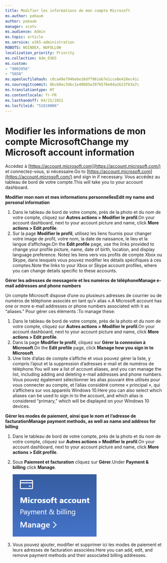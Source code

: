```yaml
---
title: Modifier les informations de mon compte Microsoft
ms.author: pebaum
author: pebaum
manager: scotv
ms.audience: Admin
ms.topic: article
ms.service: o365-administration
ROBOTS: NOINDEX, NOFOLLOW
localization_priority: Priority
ms.collection: Adm_O365
ms.custom:
- "9002956"
- "5658"
ms.openlocfilehash: c0ca49e7946ebe16dff961eb7e1cce8e428ec41c
ms.sourcegitcommit: 8bc60ec34bc1e40685e3976576e04a2623f63a7c
ms.translationtype: HT
ms.contentlocale: fr-FR
ms.lasthandoff: 04/15/2021
ms.locfileid: "51819006"
---
```

# <a name="change-my-microsoft-account-information"></a><span data-ttu-id="50fc9-102">Modifier les informations de mon compte Microsoft</span><span class="sxs-lookup"><span data-stu-id="50fc9-102">Change my Microsoft account information</span></span>

<span data-ttu-id="50fc9-103">Accédez à [https://account.microsoft.com](https://account.microsoft.com/) et connectez-vous, si nécessaire.</span><span class="sxs-lookup"><span data-stu-id="50fc9-103">Go to [https://account.microsoft.com](https://account.microsoft.com/) and sign in if necessary.</span></span> <span data-ttu-id="50fc9-104">Vous accédez au tableau de bord de votre compte.</span><span class="sxs-lookup"><span data-stu-id="50fc9-104">This will take you to your account dashboard.</span></span>  

<span data-ttu-id="50fc9-105">**Modifier mon nom et mes informations personnelles**</span><span class="sxs-lookup"><span data-stu-id="50fc9-105">**Edit my name and personal information**</span></span>

1. <span data-ttu-id="50fc9-106">Dans le tableau de bord de votre compte, près de la photo et du nom de votre compte, cliquez sur **Autres actions > Modifier le profil**.</span><span class="sxs-lookup"><span data-stu-id="50fc9-106">On your account dashboard, next to your account picture and name, click **More actions > Edit profile**.</span></span>
2. <span data-ttu-id="50fc9-107">Sur la page **Modifier le profil**, utilisez les liens fournis pour changer votre image de profil, votre nom, la date de naissance, le lieu et la langue d’affichage.</span><span class="sxs-lookup"><span data-stu-id="50fc9-107">On the **Edit profile** page, use the links provided to change your profile picture, name, date of birth, location, and display language preference.</span></span> <span data-ttu-id="50fc9-108">Notez les liens vers vos profils de compte Xbox ou Skype, dans lesquels vous pouvez modifier les détails spécifiques à ces comptes.</span><span class="sxs-lookup"><span data-stu-id="50fc9-108">Note the links to your Xbox or Skype account profiles, where you can change details specific to these accounts.</span></span>

<span data-ttu-id="50fc9-109">**Gérer les adresses de messagerie et les numéros de téléphone**</span><span class="sxs-lookup"><span data-stu-id="50fc9-109">**Manage e-mail addresses and phone numbers**</span></span>

<span data-ttu-id="50fc9-110">Un compte Microsoft dispose d’une ou plusieurs adresses de courrier ou de numéros de téléphone associés en tant qu’« alias ».</span><span class="sxs-lookup"><span data-stu-id="50fc9-110">A Microsoft account has one or more e-mail addresses or phone numbers associated with it as “aliases.”</span></span> <span data-ttu-id="50fc9-111">Pour gérer ces éléments :</span><span class="sxs-lookup"><span data-stu-id="50fc9-111">To manage these:</span></span>

1. <span data-ttu-id="50fc9-112">Dans le tableau de bord de votre compte, près de la photo et du nom de votre compte, cliquez sur **Autres actions > Modifier le profil**.</span><span class="sxs-lookup"><span data-stu-id="50fc9-112">On your account dashboard, next to your account picture and name, click **More actions > Edit profile**.</span></span>
2. <span data-ttu-id="50fc9-113">Dans la page **Modifier le profil**, cliquez sur **Gérer la connexion à Microsoft**.</span><span class="sxs-lookup"><span data-stu-id="50fc9-113">On the **Edit profile** page, click **Manage how you sign in to Microsoft**.</span></span> 
3. <span data-ttu-id="50fc9-114">Une liste d’alias de compte s’affiche et vous pouvez gérer la liste, y compris l’ajout et la suppression d’adresses e-mail et de numéros de téléphone.</span><span class="sxs-lookup"><span data-stu-id="50fc9-114">You will see a list of account aliases, and you can manage the list, including adding and deleting e-mail addresses and phone numbers.</span></span> <span data-ttu-id="50fc9-115">Vous pouvez également sélectionner les alias pouvant être utilisés pour vous connecter au compte, et l’alias considéré comme « principal », qui s’affichera sur vos appareils Windows 10.</span><span class="sxs-lookup"><span data-stu-id="50fc9-115">Here you can also select which aliases can be used to sign in to the account, and which alias is considered “primary,” which will be displayed on your Windows 10 devices.</span></span>

<span data-ttu-id="50fc9-116">**Gérer les modes de paiement, ainsi que le nom et l’adresse de facturation**</span><span class="sxs-lookup"><span data-stu-id="50fc9-116">**Manage payment methods, as well as name and address for billing**</span></span> 

1. <span data-ttu-id="50fc9-117">Dans le tableau de bord de votre compte, près de la photo et du nom de votre compte, cliquez sur **Autres actions > Modifier le profil**.</span><span class="sxs-lookup"><span data-stu-id="50fc9-117">On your account dashboard, next to your account picture and name, click **More actions > Edit profile**.</span></span>
2. <span data-ttu-id="50fc9-118">Sous **Paiement et facturation** cliquez sur **Gérer**.</span><span class="sxs-lookup"><span data-stu-id="50fc9-118">Under **Payment & billing** click **Manage**.</span></span>

    ![Gérer le paiement et la facturation](media/manage-account.png)

3. <span data-ttu-id="50fc9-120">Vous pouvez ajouter, modifier et supprimer ici les modes de paiement et leurs adresses de facturation associées.</span><span class="sxs-lookup"><span data-stu-id="50fc9-120">Here you can add, edit, and remove payment methods and their associated billing addresses.</span></span> 
